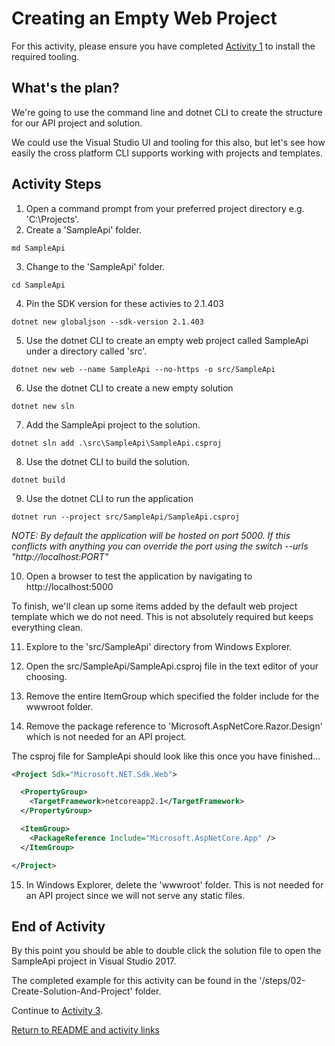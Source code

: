 # Creating an Empty Web Project

For this activity, please ensure you have completed [Activity 1](01-InstallTooling.md) to install the required tooling.

## What's the plan?

We're going to use the command line and dotnet CLI to create the structure for our API project and solution.

We could use the Visual Studio UI and tooling for this also, but let's see how easily the cross platform CLI supports working with projects and templates.

## Activity Steps

1. Open a command prompt from your preferred project directory e.g. 'C:\Projects\'.
2. Create a 'SampleApi' folder.

```md SampleApi```

3. Change to the 'SampleApi' folder.

```cd SampleApi```

4. Pin the SDK version for these activies to 2.1.403 

```dotnet new globaljson --sdk-version 2.1.403```

5. Use the dotnet CLI to create an empty web project called SampleApi under a directory called 'src'.

```dotnet new web --name SampleApi --no-https -o src/SampleApi```

6. Use the dotnet CLI to create a new empty solution

```dotnet new sln```

7. Add the SampleApi project to the solution.

```dotnet sln add .\src\SampleApi\SampleApi.csproj```

8. Use the dotnet CLI to build the solution.

```dotnet build```

9. Use the dotnet CLI to run the application

```dotnet run --project src/SampleApi/SampleApi.csproj```

*NOTE: By default the application will be hosted on port 5000. If this conflicts with anything you can override the port using the switch  --urls "http://localhost:PORT"*

10. Open a browser to test the application by navigating to http://localhost:5000

To finish, we'll clean up some items added by the default web project template which we do not need. This is not absolutely required but keeps everything clean.

11. Explore to the 'src/SampleApi' directory from Windows Explorer. 
12. Open the src/SampleApi/SampleApi.csproj file in the text editor of your choosing.

13. Remove the entire ItemGroup which specified the folder include for the wwwroot folder.
14. Remove the package reference to 'Microsoft.AspNetCore.Razor.Design' which is not needed for an API project.

The csproj file for SampleApi should look like this once you have finished...

```xml
<Project Sdk="Microsoft.NET.Sdk.Web">

  <PropertyGroup>
    <TargetFramework>netcoreapp2.1</TargetFramework>
  </PropertyGroup>

  <ItemGroup>
    <PackageReference Include="Microsoft.AspNetCore.App" />
  </ItemGroup>

</Project>
```

15. In Windows Explorer, delete the 'wwwroot' folder. This is not needed for an API project since we will not serve any static files.

## End of Activity

By this point you should be able to double click the solution file to open the SampleApi project in Visual Studio 2017.

The completed example for this activity can be found in the '/steps/02-Create-Solution-And-Project' folder.

Continue to [Activity 3](03-CreateControllerAndAction.md).

[Return to README and activity links](../README.md)

